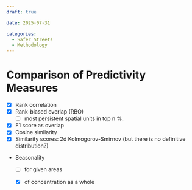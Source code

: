 ```yaml
---
draft: true

date: 2025-07-31

categories:
  - Safer Streets
  - Methodology
---
```


# Comparison of Predictivity Measures

- [X] Rank correlation
- [X] Rank-biased overlap (RBO)
  - [ ] most persistent spatial units in top n %.
- [X] F1 score as overlap
- [X] Cosine similarity
- [X] Similarity scores: 2d Kolmogorov-Smirnov (but there is no definitive distribution?)
- Seasonality
  - [ ] for given areas
  - [X] of concentration as a whole

